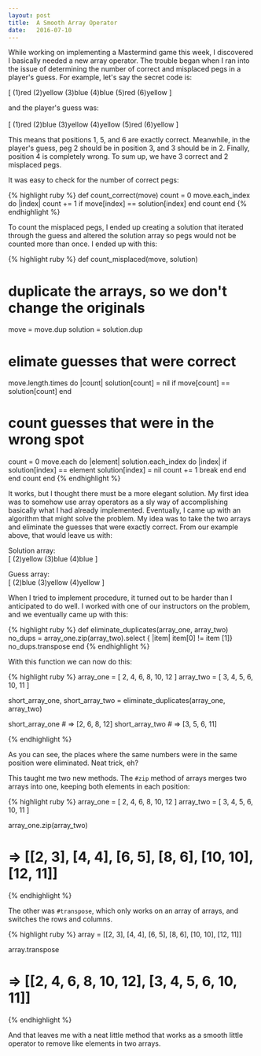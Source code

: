 ```yaml
---
layout: post
title:  A Smooth Array Operator
date:   2016-07-10
---
```


<p class="intro"><span class="dropcap">W</span>hile working on implementing a Mastermind game this week, I discovered I basically needed a new array operator. The trouble began when I ran into the issue of determining the number of correct and misplaced pegs in a player's guess. For example, let's say the secret code is:</p>

[ (1)red (2)yellow (3)blue   (4)blue   (5)red (6)yellow ]<br>

and the player's guess was:<br>
<br>
[ (1)red (2)blue   (3)yellow (4)yellow (5)red (6)yellow ]<br>

This means that positions 1, 5, and 6 are exactly correct. Meanwhile, in the player's guess, peg 2 should be in position 3, and 3 should be in 2. Finally, position 4 is completely wrong. To sum up, we have 3 correct and 2 misplaced pegs.

It was easy to check for the number of correct pegs:

{% highlight ruby %}
def count_correct(move)
    count = 0
    move.each_index do |index|
      count += 1 if move[index] == solution[index]
    end
    count
  end
{% endhighlight %}

To count the misplaced pegs, I ended up creating a solution that iterated through the guess and altered the solution array so pegs would not be counted more than once. I ended up with this:

{% highlight ruby %}
def count_misplaced(move, solution)
  # duplicate the arrays, so we don't change the originals
  move = move.dup
  solution = solution.dup

  # elimate guesses that were correct
  move.length.times do |count|
    solution[count] = nil if move[count] == solution[count]
  end
  
  # count guesses that were in the wrong spot
  count = 0
  move.each do |element|
    solution.each_index do |index|
      if solution[index] == element
        solution[index] = nil
        count += 1
        break
      end
    end
  end
  count
end
{% endhighlight %}

It works, but I thought there must be a more elegant solution. My first idea was to somehow use array operators as a sly way of accomplishing basically what I had already implemented. Eventually, I came up with an algorithm that might solve the problem. My idea was to take the two arrays and eliminate the guesses that were exactly correct. From our example above, that would leave us with:

Solution array:<br>
[ (2)yellow (3)blue   (4)blue ]<br>

Guess array:<br>
[ (2)blue   (3)yellow (4)yellow ]<br>

When I tried to implement procedure, it turned out to be harder than I anticipated to do well. I worked with one of our instructors on the problem, and we eventually came up with this:

{% highlight ruby %}
def eliminate_duplicates(array_one, array_two)
  no_dups = array_one.zip(array_two).select { |item| item[0] != item [1]}
  no_dups.transpose
end
{% endhighlight %}

With this function we can now do this:

{% highlight ruby %}
array_one = [ 2, 4, 6, 8, 10, 12 ]
array_two = [ 3, 4, 5, 6, 10, 11 ]

short_array_one, short_array_two = eliminate_duplicates(array_one, array_two)

short_array_one # => [2, 6, 8, 12]
short_array_two # => [3, 5, 6, 11]

{% endhighlight %}

As you can see, the places where the same numbers were in the same position were eliminated. Neat trick, eh?

This taught me two new methods. The <code>#zip</code> method of arrays merges two arrays into one, keeping both elements in each position:

{% highlight ruby %}
array_one = [ 2, 4, 6, 8, 10, 12 ]
array_two = [ 3, 4, 5, 6, 10, 11 ]

array_one.zip(array_two)
# => [[2, 3], [4, 4], [6, 5], [8, 6], [10, 10], [12, 11]] 

{% endhighlight %}

The other was <code>#transpose</code>, which only works on an array of arrays, and switches the rows and columns.

{% highlight ruby %}
array = [[2, 3], [4, 4], [6, 5], [8, 6], [10, 10], [12, 11]]

array.transpose
# => [[2, 4, 6, 8, 10, 12], [3, 4, 5, 6, 10, 11]] 

{% endhighlight %}

And that leaves me with a neat little method that works as a smooth little operator to remove like elements in two arrays.